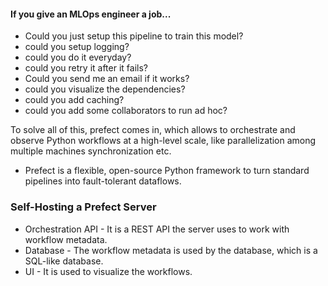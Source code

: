 #### If you give an MLOps engineer a job...

* Could you just setup this pipeline to train this model?
* could you setup logging?
* could you do it everyday?
* could you retry it after it fails?
* Could you send me an email if it works?
* could you visualize the dependencies?
* could you add caching?
* could you add some collaborators to run ad hoc?

  
To solve all of this, prefect comes in, which allows to orchestrate and observe Python workflows at a high-level scale, like parallelization among multiple machines
synchronization etc.

- Prefect is a flexible, open-source Python framework to turn standard pipelines into fault-tolerant dataflows.

### Self-Hosting a Prefect Server

- Orchestration API - It is a REST API the server uses to work with workflow metadata.
- Database - The workflow metadata is used by the database, which is a SQL-like database.
- UI - It is used to visualize the workflows.
